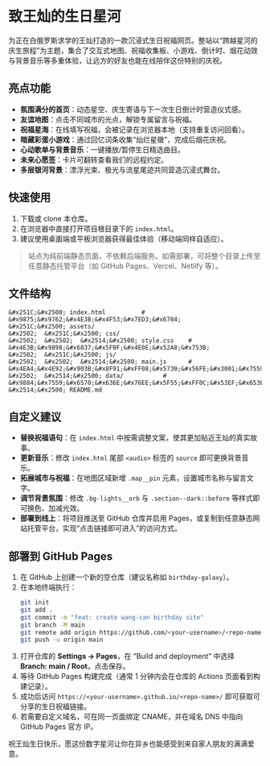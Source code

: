 # &#x81F4;&#x738B;&#x707F;&#x7684;&#x751F;&#x65E5;&#x661F;&#x6CB3;

&#x4E3A;&#x6B63;&#x5728;&#x767D;&#x4FC4;&#x7F57;&#x65AF;&#x6C42;&#x5B66;&#x7684;&#x738B;&#x707F;&#x6253;&#x9020;&#x7684;&#x4E00;&#x6B3E;&#x6C89;&#x6D78;&#x5F0F;&#x751F;&#x65E5;&#x795D;&#x798F;&#x7F51;&#x9875;&#x3002;&#x6574;&#x7AD9;&#x4EE5;&#x201C;&#x8DE8;&#x8D8A;&#x661F;&#x6CB3;&#x7684;&#x5E86;&#x751F;&#x65C5;&#x7A0B;&#x201D;&#x4E3A;&#x4E3B;&#x9898;&#xFF0C;&#x96C6;&#x5408;&#x4E86;&#x4EA4;&#x4E92;&#x5F0F;&#x5730;&#x56FE;&#x3001;&#x795D;&#x798F;&#x6536;&#x96C6;&#x677F;&#x3001;&#x5C0F;&#x6E38;&#x620F;&#x3001;&#x5012;&#x8BA1;&#x65F6;&#x3001;&#x70DF;&#x82B1;&#x52A8;&#x6548;&#x4E0E;&#x80CC;&#x666F;&#x97F3;&#x4E50;&#x7B49;&#x591A;&#x91CD;&#x4F53;&#x9A8C;&#xFF0C;&#x8BA9;&#x8FDC;&#x65B9;&#x7684;&#x597D;&#x53CB;&#x4E5F;&#x80FD;&#x5728;&#x7EBF;&#x966A;&#x4F34;&#x8FD9;&#x4EFD;&#x7279;&#x522B;&#x7684;&#x5E86;&#x795D;&#x3002;

## &#x4EAE;&#x70B9;&#x529F;&#x80FD;

- **&#x6C1B;&#x56F4;&#x6EE1;&#x5206;&#x7684;&#x9996;&#x9875;**&#xFF1A;&#x52A8;&#x6001;&#x661F;&#x7A7A;&#x3001;&#x5E86;&#x751F;&#x5BC4;&#x8BED;&#x4E0E;&#x4E0B;&#x4E00;&#x6B21;&#x751F;&#x65E5;&#x5012;&#x8BA1;&#x65F6;&#x8425;&#x9020;&#x4EEA;&#x5F0F;&#x611F;&#x3002;
- **&#x53CB;&#x8C0A;&#x5730;&#x56FE;**&#xFF1A;&#x70B9;&#x51FB;&#x4E0D;&#x540C;&#x57CE;&#x5E02;&#x7684;&#x5149;&#x70B9;&#xFF0C;&#x89E3;&#x9501;&#x4E13;&#x5C5E;&#x7559;&#x8A00;&#x4E0E;&#x795D;&#x798F;&#x3002;
- **&#x795D;&#x798F;&#x661F;&#x6D77;**&#xFF1A;&#x5728;&#x7EBF;&#x586B;&#x5199;&#x795D;&#x798F;&#xFF0C;&#x4F1A;&#x88AB;&#x8BB0;&#x5F55;&#x5728;&#x6D4F;&#x89C8;&#x5668;&#x672C;&#x5730;&#xFF08;&#x652F;&#x6301;&#x91CD;&#x590D;&#x8BBF;&#x95EE;&#x56DE;&#x770B;&#xFF09;&#x3002;
- **&#x6697;&#x85CF;&#x5F69;&#x86CB;&#x5C0F;&#x6E38;&#x620F;**&#xFF1A;&#x901A;&#x8FC7;&#x56DE;&#x5FC6;&#x8BCD;&#x6761;&#x6536;&#x96C6;&#x201C;&#x707F;&#x70C2;&#x661F;&#x5FBD;&#x201D;&#xFF0C;&#x5B8C;&#x6210;&#x540E;&#x70DF;&#x82B1;&#x5E86;&#x795D;&#x3002;
- **&#x5FC3;&#x52A8;&#x6B4C;&#x5355;&#x4E0E;&#x80CC;&#x666F;&#x97F3;&#x4E50;**&#xFF1A;&#x4E00;&#x952E;&#x64AD;&#x653E;/&#x6682;&#x505C;&#x751F;&#x65E5;&#x7CBE;&#x9009;&#x66F2;&#x76EE;&#x3002;
- **&#x672A;&#x6765;&#x5FC3;&#x613F;&#x7B7E;**&#xFF1A;&#x5361;&#x7247;&#x53EF;&#x7FFB;&#x8F6C;&#x67E5;&#x770B;&#x6211;&#x4EEC;&#x7684;&#x8FDC;&#x7A0B;&#x7EA6;&#x5B9A;&#x3002;
- **&#x591A;&#x5C42;&#x94F6;&#x6CB3;&#x80CC;&#x666F;**&#xFF1A;&#x6F02;&#x6D6E;&#x5149;&#x675F;&#x3001;&#x6781;&#x5149;&#x4E0E;&#x6D41;&#x661F;&#x5C3E;&#x8FF9;&#x5171;&#x540C;&#x8425;&#x9020;&#x6C89;&#x6D78;&#x5F0F;&#x821E;&#x53F0;&#x3002;

## &#x5FEB;&#x901F;&#x4F7F;&#x7528;

1. &#x4E0B;&#x8F7D;&#x6216; clone &#x672C;&#x4ED3;&#x5E93;&#x3002;
2. &#x5728;&#x6D4F;&#x89C8;&#x5668;&#x4E2D;&#x76F4;&#x63A5;&#x6253;&#x5F00;&#x9879;&#x76EE;&#x6839;&#x76EE;&#x5F55;&#x4E0B;&#x7684; `index.html`&#x3002;
3. &#x5EFA;&#x8BAE;&#x4F7F;&#x7528;&#x684C;&#x9762;&#x7AEF;&#x6216;&#x5E73;&#x677F;&#x6D4F;&#x89C8;&#x5668;&#x83B7;&#x5F97;&#x6700;&#x4F73;&#x4F53;&#x9A8C;&#xFF08;&#x79FB;&#x52A8;&#x7AEF;&#x540C;&#x6837;&#x81EA;&#x9002;&#x5E94;&#xFF09;&#x3002;

> &#x7AD9;&#x70B9;&#x4E3A;&#x7EAF;&#x524D;&#x7AEF;&#x9759;&#x6001;&#x9875;&#x9762;&#xFF0C;&#x4E0D;&#x4F9D;&#x8D56;&#x540E;&#x7AEF;&#x670D;&#x52A1;&#x3002;&#x5982;&#x9700;&#x90E8;&#x7F72;&#xFF0C;&#x53EF;&#x5C06;&#x6574;&#x4E2A;&#x76EE;&#x5F55;&#x4E0A;&#x4F20;&#x81F3;&#x4EFB;&#x610F;&#x9759;&#x6001;&#x6258;&#x7BA1;&#x5E73;&#x53F0;&#xFF08;&#x5982; GitHub Pages&#x3001;Vercel&#x3001;Netlify &#x7B49;&#xFF09;&#x3002;

## &#x6587;&#x4EF6;&#x7ED3;&#x6784;

```
&#x251C;&#x2500; index.html          # &#x9875;&#x9762;&#x4E3B;&#x4F53;&#x7ED3;&#x6784;
&#x251C;&#x2500; assets/
&#x2502;  &#x251C;&#x2500; css/
&#x2502;  &#x2502;  &#x2514;&#x2500; style.css    # &#x4E3B;&#x9898;&#x6837;&#x5F0F;&#x4E0E;&#x52A8;&#x753B;
&#x2502;  &#x251C;&#x2500; js/
&#x2502;  &#x2502;  &#x2514;&#x2500; main.js      # &#x4EA4;&#x4E92;&#x903B;&#x8F91;&#xFF08;&#x5730;&#x56FE;&#x3001;&#x7559;&#x8A00;&#x3001;&#x6E38;&#x620F;&#x3001;&#x70DF;&#x82B1;&#x7B49;&#xFF09;
&#x2502;  &#x2514;&#x2500; data/           # &#x9884;&#x7559;&#x6570;&#x636E;&#x76EE;&#x5F55;&#xFF0C;&#x53EF;&#x653E;&#x7F6E;&#x81EA;&#x5B9A;&#x4E49;&#x7D20;&#x6750;
&#x2514;&#x2500; README.md
```

## &#x81EA;&#x5B9A;&#x4E49;&#x5EFA;&#x8BAE;

- **&#x66FF;&#x6362;&#x795D;&#x798F;&#x8BED;&#x53E5;**&#xFF1A;&#x5728; `index.html` &#x4E2D;&#x6309;&#x9700;&#x8C03;&#x6574;&#x6587;&#x6848;&#xFF0C;&#x4F7F;&#x5176;&#x66F4;&#x52A0;&#x8D34;&#x8FD1;&#x738B;&#x707F;&#x7684;&#x771F;&#x5B9E;&#x6545;&#x4E8B;&#x3002;
- **&#x66F4;&#x65B0;&#x97F3;&#x4E50;**&#xFF1A;&#x4FEE;&#x6539; `index.html` &#x5C3E;&#x90E8; `<audio>` &#x6807;&#x7B7E;&#x7684; `source` &#x5373;&#x53EF;&#x66F4;&#x6362;&#x80CC;&#x666F;&#x97F3;&#x4E50;&#x3002;
- **&#x62D3;&#x5C55;&#x57CE;&#x5E02;&#x4E0E;&#x795D;&#x798F;**&#xFF1A;&#x5728;&#x5730;&#x56FE;&#x533A;&#x57DF;&#x65B0;&#x589E; `.map__pin` &#x5143;&#x7D20;&#xFF0C;&#x8BBE;&#x7F6E;&#x57CE;&#x5E02;&#x540D;&#x79F0;&#x4E0E;&#x7559;&#x8A00;&#x6587;&#x5B57;&#x3002;
- **&#x8C03;&#x8282;&#x80CC;&#x666F;&#x6C1B;&#x56F4;**&#xFF1A;&#x4FEE;&#x6539; `.bg-lights__orb` &#x4E0E; `.section--dark::before` &#x7B49;&#x6837;&#x5F0F;&#x5373;&#x53EF;&#x6362;&#x8272;&#x3001;&#x52A0;&#x51CF;&#x5149;&#x6548;&#x3002;
- **&#x90E8;&#x7F72;&#x5230;&#x7EBF;&#x4E0A;**&#xFF1A;&#x5C06;&#x9879;&#x76EE;&#x63A8;&#x9001;&#x81F3; GitHub &#x4ED3;&#x5E93;&#x5E76;&#x542F;&#x7528; Pages&#xFF0C;&#x6216;&#x590D;&#x5236;&#x5230;&#x4EFB;&#x610F;&#x9759;&#x6001;&#x7F51;&#x7AD9;&#x6258;&#x7BA1;&#x5E73;&#x53F0;&#xFF0C;&#x5B9E;&#x73B0;&#x201C;&#x70B9;&#x51FB;&#x94FE;&#x63A5;&#x5373;&#x53EF;&#x8FDB;&#x5165;&#x201D;&#x7684;&#x8BBF;&#x95EE;&#x65B9;&#x5F0F;&#x3002;

## &#x90E8;&#x7F72;&#x5230; GitHub Pages

1. &#x5728; GitHub &#x4E0A;&#x521B;&#x5EFA;&#x4E00;&#x4E2A;&#x65B0;&#x7684;&#x7A7A;&#x4ED3;&#x5E93;&#xFF08;&#x5EFA;&#x8BAE;&#x540D;&#x79F0;&#x5982; `birthday-galaxy`&#xFF09;&#x3002;
2. &#x5728;&#x672C;&#x5730;&#x7EC8;&#x7AEF;&#x6267;&#x884C;&#xFF1A;
   ```bash
   git init
   git add .
   git commit -m "feat: create wang-can birthday site"
   git branch -M main
   git remote add origin https://github.com/<your-username>/<repo-name>.git
   git push -u origin main
   ```
3. &#x6253;&#x5F00;&#x4ED3;&#x5E93;&#x7684; **Settings &#x2192; Pages**&#xFF0C;&#x5728; &#x201C;Build and deployment&#x201D; &#x4E2D;&#x9009;&#x62E9; **Branch: main / Root**&#xFF0C;&#x70B9;&#x51FB;&#x4FDD;&#x5B58;&#x3002;
4. &#x7B49;&#x5F85; GitHub Pages &#x6784;&#x5EFA;&#x5B8C;&#x6210;&#xFF08;&#x901A;&#x5E38; 1 &#x5206;&#x949F;&#x5185;&#x4F1A;&#x5728;&#x4ED3;&#x5E93;&#x7684; Actions &#x9875;&#x9762;&#x770B;&#x5230;&#x6784;&#x5EFA;&#x8BB0;&#x5F55;&#xFF09;&#x3002;
5. &#x6210;&#x529F;&#x540E;&#x8BBF;&#x95EE; `https://<your-username>.github.io/<repo-name>/` &#x5373;&#x53EF;&#x83B7;&#x53D6;&#x53EF;&#x5206;&#x4EAB;&#x7684;&#x751F;&#x65E5;&#x795D;&#x798F;&#x94FE;&#x63A5;&#x3002;
6. &#x82E5;&#x9700;&#x8981;&#x81EA;&#x5B9A;&#x4E49;&#x57DF;&#x540D;&#xFF0C;&#x53EF;&#x5728;&#x540C;&#x4E00;&#x9875;&#x9762;&#x7ED1;&#x5B9A; CNAME&#xFF0C;&#x5E76;&#x5728;&#x57DF;&#x540D; DNS &#x4E2D;&#x6307;&#x5411; GitHub Pages &#x5B98;&#x65B9; IP&#x3002;

&#x795D;&#x738B;&#x707F;&#x751F;&#x65E5;&#x5FEB;&#x4E50;&#xFF0C;&#x613F;&#x8FD9;&#x4EFD;&#x6570;&#x5B57;&#x661F;&#x6CB3;&#x8BA9;&#x4F60;&#x5728;&#x5F02;&#x4E61;&#x4E5F;&#x80FD;&#x611F;&#x53D7;&#x5230;&#x6765;&#x81EA;&#x5BB6;&#x4EBA;&#x670B;&#x53CB;&#x7684;&#x6EE1;&#x6EE1;&#x7231;&#x610F;&#x3002;
